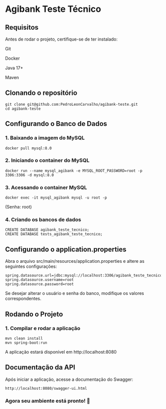# Agibank Teste Técnico

## Requisitos

Antes de rodar o projeto, certifique-se de ter instalado:

Git

Docker

Java 17+

Maven

## Clonando o repositório
```
git clone git@github.com:PedroLeonCarvalho/agibank-teste.git
cd agibank-teste
```
## Configurando o Banco de Dados

### 1. Baixando a imagem do MySQL
```
docker pull mysql:8.0
```
### 2. Iniciando o container do MySQL
```
docker run --name mysql_agibank -e MYSQL_ROOT_PASSWORD=root -p 3306:3306 -d mysql:8.0
```
### 3. Acessando o container MySQL
```
docker exec -it mysql_agibank mysql -u root -p
```
(Senha: root)

### 4. Criando os bancos de dados
```
CREATE DATABASE agibank_teste_tecnico;
CREATE DATABASE tests_agibank_teste_tecnico;
```
## Configurando o application.properties

Abra o arquivo src/main/resources/application.properties e altere as seguintes configurações:
```
spring.datasource.url=jdbc:mysql://localhost:3306/agibank_teste_tecnico
spring.datasource.username=root
spring.datasource.password=root
```
Se desejar alterar o usuário e senha do banco, modifique os valores correspondentes.

## Rodando o Projeto

### 1. Compilar e rodar a aplicação
```
mvn clean install
mvn spring-boot:run
```
A aplicação estará disponível em http://localhost:8080

## Documentação da API

Após iniciar a aplicação, acesse a documentação do Swagger:
```
http://localhost:8080/swagger-ui.html
```
### Agora seu ambiente está pronto! 🚀
